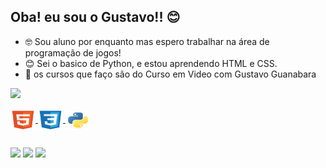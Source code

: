 ## Oba! eu sou o Gustavo!! 😊

- 🤓 Sou aluno por enquanto mas espero trabalhar na área de programação de jogos!
- 😊 Sei o basico de Python, e estou aprendendo HTML e CSS.
- 🦗 os cursos que faço são do Curso em Video com Gustavo Guanabara

<div align="lefht">
  <a href="https://beacons.ai/Gugolho01">
  <img height="160em" src="https://github-readme-stats.vercel.app/api?username=Gugolho01&show_icons=true&theme=tokyonight&include_all_commits=true&count_private=true"/>
</div>
<div style="display: inline_block"><br>
  <img align="center" alt="Rafa-HTML" height="30" width="40" src="https://raw.githubusercontent.com/devicons/devicon/master/icons/html5/html5-original.svg">
  <img align="center" alt="Rafa-CSS" height="30" width="40" src="https://raw.githubusercontent.com/devicons/devicon/master/icons/css3/css3-original.svg">
  <img align="center" alt="Rafa-Python" height="30" width="40" src="https://raw.githubusercontent.com/devicons/devicon/master/icons/python/python-original.svg">
</div>

##


  <div> 
  <a href="https://instagram.com/gugolho" target="_blank"><img src="https://img.shields.io/badge/-Instagram-%23E4405F?style=for-the-badge&logo=instagram&logoColor=white" target="_blank"></a>
  <a href = "mailto:gugolho@gmail.com"><img src="https://img.shields.io/badge/-Gmail-%23333?style=for-the-badge&logo=gmail&logoColor=white" target="_blank"></a>
  <a href="https://www.linkedin.com/in/gustavo-l-santos-878b43222" target="_blank"><img src="https://img.shields.io/badge/-LinkedIn-%230077B5?style=for-the-badge&logo=linkedin&logoColor=white" target="_blank"></a>
</div>
